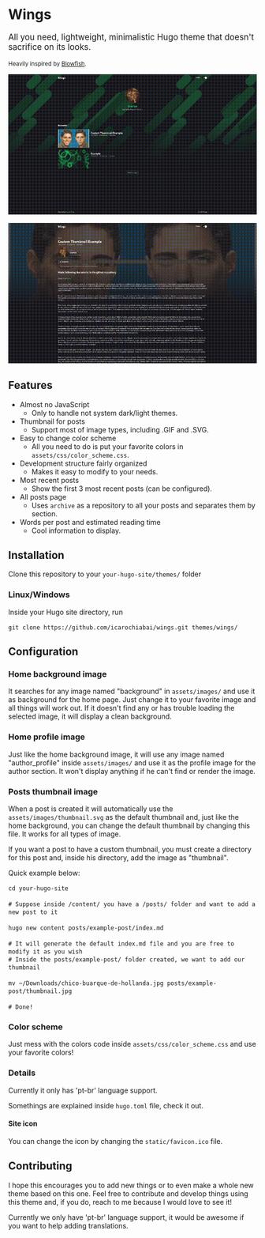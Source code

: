 # Wings

<big>All you need, lightweight, minimalistic Hugo theme that doesn't sacrifice on its looks.</big>

<small>Heavily inspired by [Blowfish](https://blowfish.page/).</small>

![](demo1.gif)

![](demo2.gif)

## Features

* Almost no JavaScript
    * Only to handle not system dark/light themes.
* Thumbnail for posts
    * Support most of image types, including .GIF and .SVG.
* Easy to change color scheme
    * All you need to do is put your favorite colors in <code>assets/css/color_scheme.css</code>.
* Development structure fairly organized
    * Makes it easy to modify to your needs.
* Most recent posts
    * Show the first 3 most recent posts (can be configured).
* All posts page
    * Uses <code>archive</code> as a repository to all your posts and separates them by section.
* Words per post and estimated reading time
    * Cool information to display.

## Installation

Clone this repository to your <code>your-hugo-site/themes/</code> folder

### Linux/Windows

Inside your Hugo site directory, run

```shell
git clone https://github.com/icarochiabai/wings.git themes/wings/
```

## Configuration

### Home background image

It searches for any image named "background" in <code>assets/images/</code> and use it as background for the home page. Just change it to your favorite image and all things will work out. If it doesn't find any or has trouble loading the selected image, it will display a clean background.

### Home profile image

Just like the home background image, it will use any image named "author_profile" inside <code>assets/images/</code> and use it as the profile image for the author section. It won't display anything if he can't find or render the image.

### Posts thumbnail image

When a post is created it will automatically use the <code>assets/images/thumbnail.svg</code> as the default thumbnail and, just like the home background, you can change the default thumbnail by changing this file. It works for all types of image.

If you want a post to have a custom thumbnail, you must create a directory for this post and, inside his directory, add the image as "thumbnail".

Quick example below:

```
cd your-hugo-site

# Suppose inside /content/ you have a /posts/ folder and want to add a new post to it

hugo new content posts/example-post/index.md

# It will generate the default index.md file and you are free to modify it as you wish
# Inside the posts/example-post/ folder created, we want to add our thumbnail

mv ~/Downloads/chico-buarque-de-hollanda.jpg posts/example-post/thumbnail.jpg

# Done!
```

### Color scheme

Just mess with the colors code inside <code>assets/css/color_scheme.css</code> and use your favorite colors!

### Details

Currently it only has 'pt-br' language support.

Somethings are explained inside <code>hugo.toml</code> file, check it out.

#### Site icon

You can change the icon by changing the <code>static/favicon.ico</code> file.

## Contributing

I hope this encourages you to add new things or to even make a whole new theme based on this one. Feel free to contribute and develop things using this theme and, if you do, reach to me because I would love to see it!

Currently we only have 'pt-br' language support, it would be awesome if you want to help adding translations.
